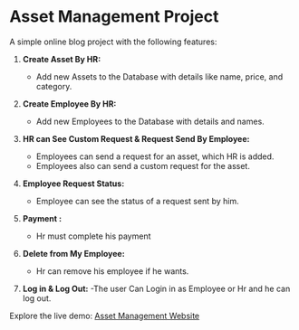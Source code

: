 # Asset Management Project

A simple online blog project with the following features:

1. **Create Asset By HR:**
   - Add new Assets to the Database with details like name, price, and category.
     
2. **Create Employee By HR:**
   - Add new Employees to the Database with details and names.

3. **HR can See Custom Request & Request Send By Employee:**
   - Employees can send a request for an asset, which HR is added.
   - Employees also can send a custom request for the asset.

4. **Employee Request Status:**
   - Employee can see the status of a request sent by him.

5. **Payment :**
   - Hr must complete his payment

6. **Delete from My Employee:**
   - Hr can remove his employee if he wants.

6. **Log in & Log Out:**
   -The user Can Login in as Employee or Hr and he can  log out.
     
Explore the live demo: [Asset Management Website](https://assetmanaegment.web.app/)
